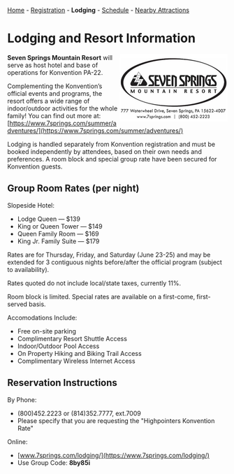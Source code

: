 <!--Todo: figure out how to make justified or fit to width in html or markdown-->

[Home](index.md) - [Registration](registration.md) - **Lodging** - [Schedule](schedule.md) - [Nearby Attractions](nearby-attractions.md)

# Lodging and Resort Information

<img style="float: right; overflow: auto;" height="155" width="246" src="./seven_springs_logo.png">

**Seven Springs Mountain Resort** will serve as host hotel and base of operations for Konvention PA-22. 

Complementing the Konvention’s official events and programs, the resort offers a wide range of indoor/outdoor activities for the whole family!   You can find out more at: [https://www.7springs.com/summer/adventures/](https://www.7springs.com/summer/adventures/)

Lodging is handled separately from Konvention registration and must be booked independently by attendees, based on their own needs and preferences.  A room block and special group rate have been secured for Konvention guests.

## Group Room Rates (per night)

Slopeside Hotel:
- Lodge Queen — $139
- King or Queen Tower — $149
- Queen Family Room — $169
- King Jr. Family Suite — $179

Rates are for Thursday, Friday, and Saturday (June 23-25) and may be extended for 3 contiguous nights before/after the official program (subject to availability).

Rates quoted do not include local/state taxes, currently 11%.

Room block is limited. Special rates are available on a first-come, first-served basis.

Accomodations Include:
- Free on-site parking
- Complimentary Resort Shuttle Access
- Indoor/Outdoor Pool Access
- On Property Hiking and Biking Trail Access
- Complimentary Wireless Internet Access

## Reservation Instructions

By Phone:
- (800)452.2223 or (814)352.7777, ext.7009
- Please specify that you are requesting the "Highpointers Konvention Rate"

Online:
- [www.7springs.com/lodging/](https://www.7springs.com/lodging/)
- Use Group Code: **8by85i**
